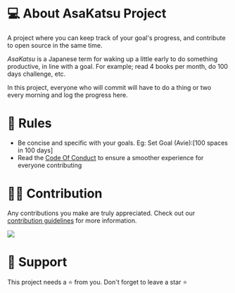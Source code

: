 # 💻 About AsaKatsu Project
A project where you can keep track of your goal's progress, and contribute to open source in the same time.

*AsaKatsu* is a Japanese term for waking up a little early to do something productive, in line with a goal.
For example; read 4 books per month, do 100 days challenge, etc.

In this project, everyone who will commit will have to do a thing or two every morning and log the progress here.

#  📜 Rules

* Be concise and specific with your goals. Eg: Set Goal (Avie):[100 spaces in 100 days]
* Read the [Code Of Conduct](https://github.com/asakatsuOrg/AsaKatsuProject/blob/develop/CODE_OF_CONDUCT.md) to ensure a smoother experience for everyone contributing

#  👨‍💻 Contribution
Any contributions you make are truly appreciated.
Check out our [contribution guidelines](https://github.com/asakatsuOrg/AsaKatsuProject/blob/develop/CONTRIBUTING.md) for more information.

<a href = "https://github.com/asakatsuOrg/AsaKatsuProject/graphs/contributors">
  <img src = "https://contrib.rocks/image?repo=asakatsuOrg/AsaKatsuProject"/>
</a>


# 🙏 Support

This project needs a ⭐️ from you. Don't forget to leave a star ⭐️
